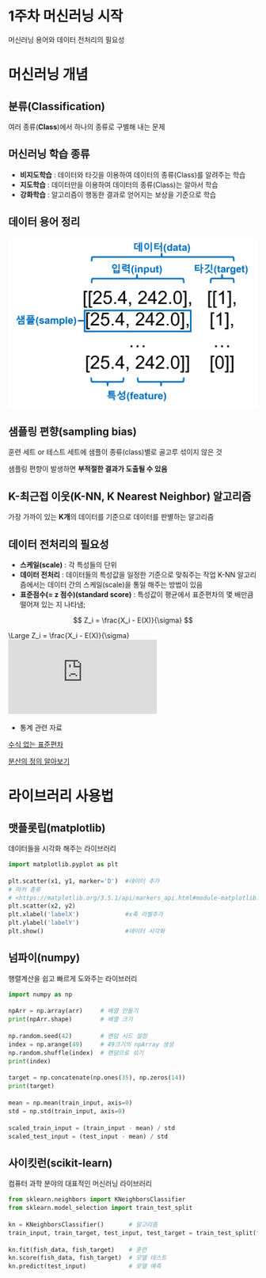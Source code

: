 # 1주차 머신러닝 시작
머신러닝 용어와 데이터 전처리의 필요성

# 머신러닝 개념

## 분류(Classification)

여러 종류(**Class**)에서 하나의 종류로 구별해 내는 문제

## 머신러닝 학습 종류

-   **비지도학습** : 데이터와 타깃을 이용하여 데이터의 종류(Class)를 알려주는 학습
-   **지도학습** : 데이터만을 이용하여 데이터의 종류(Class)는 알아서 학습
-   **강화학습** : 알고리즘이 행동한 결과로 얻어지는 보상을 기준으로 학습

## 데이터 용어 정리

![그림1.png](raw/basic_name.png)

## 샘플링 편향(sampling bias)

훈련 세트 or 테스트 세트에 샘플이 종류(class)별로 골고루 섞이지 않은 것

샘플링 편향이 발생하면 **부적절한 결과가 도출될 수 있음**

## K-최근접 이웃(K-NN, K Nearest Neighbor) 알고리즘

가장 가까이 있는 **K개**의 데이터를 기준으로 데이터를 판별하는 알고리즘

## 데이터 전처리의 필요성

-   **스케일(scale)** : 각 특성들의 단위
-   **데이터 전처리** : 데이터들의 특성값을 일정한 기준으로 맞춰주는 작업 K-NN 알고리즘에서는 데이터 간의 스케일(scale)을 통일 해주는 방법이 있음
-   **표준점수(= z 점수)(standard score)** : 특성값이 평균에서 표준편차의 몇 배만큼 떨어져 있는 지 나타냄;

$$ Z_i = \frac{X_i - E(X)}{\sigma} $$

\Large Z_i = \frac{X_i - E(X)}{\sigma}
![Large](https://latex.codecogs.com/svg.latex?x%3D%5Cfrac%7B-b%5Cpm%5Csqrt%7Bb%5E2-4ac%7D%7D%7B2a%7D) 

-   통계 관련 자료

[수식 없는 표준편차](https://www.youtube.com/watch?v=XrL2SbwAfhE)

[분산의 정의 알아보기](https://www.youtube.com/watch?v=3rSecBOH_EQ)

# 라이브러리 사용법

## 맷플롯립(matplotlib)

데이터들을 시각화 해주는 라이브러리

```python
import matplotlib.pyplot as plt

plt.scatter(x1, y1, marker='D')  #데이터 추가
# 마커 종류
# <https://matplotlib.org/3.5.1/api/markers_api.html#module-matplotlib.markers>
plt.scatter(x2, y2)
plt.xlabel('labelX')             #x축 라벨추가
plt.ylabel('labelY')
plt.show()                       #데이터 시각화

```

## 넘파이(numpy)

행렬계산을 쉽고 빠르게 도와주는 라이브러리

```python
import numpy as np

npArr = np.array(arr)     # 배열 만들기
print(npArr.shape)        # 배열 크기

np.random.seed(42)        # 랜덤 시드 설정
index = np.arange(49)     # 49크기의 npArray 생성
np.random.shuffle(index)  # 랜덤으로 섞기
print(index)

target = np.concatenate(np.ones(35), np.zeros(14))
print(target)

mean = np.mean(train_input, axis=0)
std = np.std(train_input, axis=0)

scaled_train_input = (train_input - mean) / std
scaled_test_input = (test_input - mean) / std

```

## 사이킷런(scikit-learn)

컴퓨터 과학 분야의 대표적인 머신러닝 라이브러리

```python
from sklearn.neighbors import KNeighborsClassifier
from sklearn.model_selection import train_test_split

kn = KNeighborsClassifier()       # 알고리즘
train_input, train_target, test_input, test_target = train_test_split(fish_data, fish_target, stratify=fish_target, random_state=42)

kn.fit(fish_data, fish_target)    # 훈련
kn.score(fish_data, fish_target)  # 모델 테스트
kn.predict(test_input)            # 모델 예측

```